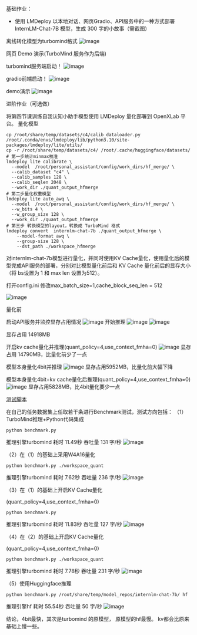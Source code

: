 基础作业：

- 使用 LMDeploy 以本地对话、网页Gradio、API服务中的一种方式部署 InternLM-Chat-7B 模型，生成 300 字的小故事（需截图）

离线转化模型为turbomind格式
![image](https://github.com/xiaomile/InternLM-homework/assets/14927720/6d1a7b6a-4516-4020-af0c-6d6cee5b6daf)

网页 Demo 演示(TurboMind 服务作为后端)

turbomind服务端启动！
![image](https://github.com/xiaomile/InternLM-homework/assets/14927720/35307a9d-da06-4db2-8658-b5454edab1b8)

gradio前端启动！
![image](https://github.com/xiaomile/InternLM-homework/assets/14927720/092432d6-3d02-4de5-ad62-06d50d9daaa3)

demo演示
![image](https://github.com/xiaomile/InternLM-homework/assets/14927720/b6658e67-3740-46a3-a4bc-e7c8bffc675a)





进阶作业（可选做）

将第四节课训练自我认知小助手模型使用 LMDeploy 量化部署到 OpenXLab 平台。
量化模型
```
cp /root/share/temp/datasets/c4/calib_dataloader.py  /root/.conda/envs/lmdeploy/lib/python3.10/site-packages/lmdeploy/lite/utils/
cp -r /root/share/temp/datasets/c4/ /root/.cache/huggingface/datasets/
# 第一步统计minmax校准
lmdeploy lite calibrate \
  --model  /root/personal_assistant/config/work_dirs/hf_merge/ \
  --calib_dataset "c4" \
  --calib_samples 128 \
  --calib_seqlen 2048 \
  --work_dir ./quant_output_hfmerge
# 第二步量化权重模型
lmdeploy lite auto_awq \
  --model  /root/personal_assistant/config/work_dirs/hf_merge/ \
  --w_bits 4 \
  --w_group_size 128 \
  --work_dir ./quant_output_hfmerge
# 第三步 转换模型的layout，转换成 TurboMind 格式
lmdeploy convert  internlm-chat-7b ./quant_output_hfmerge \
    --model-format awq \
    --group-size 128 \
    --dst_path ./workspace_hfmerge
```

对internlm-chat-7b模型进行量化，并同时使用KV Cache量化，使用量化后的模型完成API服务的部署，分别对比模型量化前后和 KV Cache 量化前后的显存大小（将 bs设置为 1 和 max len 设置为512）。

打开config.ini 修改max_batch_size=1,cache_block_seq_len = 512

![image](https://github.com/xiaomile/InternLM-homework/assets/14927720/71d9881e-a940-4dc5-a184-d709ac8f0555)

量化前

启动API服务并监控显存占用情况
![image](https://github.com/xiaomile/InternLM-homework/assets/14927720/1b763187-773d-46c4-92e8-3db4388918da)
开始推理
![image](https://github.com/xiaomile/InternLM-homework/assets/14927720/04c91e26-362c-4ab9-b997-fd118e4431b8)
![image](https://github.com/xiaomile/InternLM-homework/assets/14927720/a5f95ef1-df01-46e7-87af-90c373805b7b)

显存占用 14918MB

开启kv cache量化并推理(quant_policy=4,use_context_fmha=0)
![image](https://github.com/xiaomile/InternLM-homework/assets/14927720/608a855f-5c6e-4ff0-9553-92a3153b26b0)
显存占用 14790MB，比量化前少了一点

模型本身量化4bit并推理
![image](https://github.com/xiaomile/InternLM-homework/assets/14927720/20df6fe9-8a0f-4a39-a4fc-08d1cce0a3f6)
显存占用5952MB，比量化前大幅下降

模型本身量化4bit+kv cache量化后推理(quant_policy=4,use_context_fmha=0)
![image](https://github.com/xiaomile/InternLM-homework/assets/14927720/8a6ca8f0-82fc-4b0e-8213-ce56c1f6b5b4)
显存占用5828MB，比4bit量化要少一点

[测试脚本](benchmark.py)

在自己的任务数据集上任取若干条进行Benchmark测试，测试方向包括：
（1）TurboMind推理+Python代码集成
```
python benchmark.py
```
推理引擎turbomind 耗时 11.49秒  吞吐量 131 字/秒
![image](https://github.com/xiaomile/InternLM-homework/assets/14927720/e3a94f2a-9b25-4186-8e1c-866e04f1b976)

（2）在（1）的基础上采用W4A16量化
```
python benchmark.py ./workspace_quant
```
推理引擎turbomind 耗时 7.62秒  吞吐量 236 字/秒
![image](https://github.com/xiaomile/InternLM-homework/assets/14927720/a92a1a42-9f8b-4402-9d2e-974d0c630649)

（3）在（1）的基础上开启KV Cache量化

(quant_policy=4,use_context_fmha=0)
```
python benchmark.py
```
推理引擎turbomind 耗时 11.83秒  吞吐量 127 字/秒
![image](https://github.com/xiaomile/InternLM-homework/assets/14927720/74281b71-4422-4985-87a1-71c1ed9005ed)

（4）在（2）的基础上开启KV Cache量化

(quant_policy=4,use_context_fmha=0)
```
python benchmark.py ./workspace_quant
```
推理引擎turbomind 耗时 7.78秒  吞吐量 231 字/秒
![image](https://github.com/xiaomile/InternLM-homework/assets/14927720/9c473213-30e2-4304-963c-8a21640eb87a)

（5）使用Huggingface推理
```
python benchmark.py /root/share/temp/model_repos/internlm-chat-7b/ hf
```
推理引擎hf 耗时 55.54秒  吞吐量 50 字/秒
![image](https://github.com/xiaomile/InternLM-homework/assets/14927720/be08ef99-7446-4b6e-89dc-5027e56f5d9f)

结论，4bit最快，其次是turbomind 的原模型， 原模型的hf最慢。 kv都会比原来基础上慢一些。
